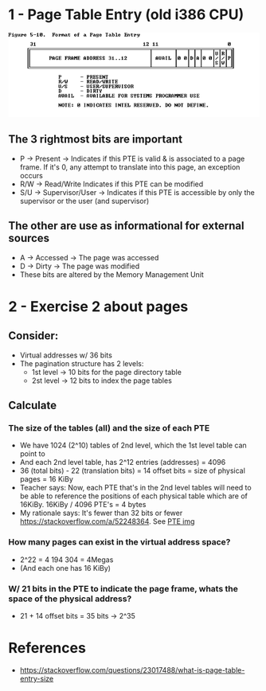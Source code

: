 # 1 - Page Table Entry (old i386 CPU)
![](../_imgs/PTE%20(OG)gif)
## The 3 rightmost bits are important
- P -> Present -> Indicates if this PTE is valid & is associated to a page frame. If it's 0, any attempt to translate into this page, an exception occurs
- R/W -> Read/Write Indicates if this PTE can be modified
- S/U -> Supervisor/User -> Indicates if this PTE is accessible by only the supervisor or the user (and supervisor)
## The other are use as informational for external sources
- A -> Accessed -> The page was accessed
- D -> Dirty -> The page was modified
- These bits are altered by the Memory Management Unit

# 2 - Exercise 2 about pages
## Consider:
- Virtual addresses w/ 36 bits
- The pagination structure has 2 levels:
    - 1st level -> 10 bits for the page directory table
    - 2st level -> 12 bits to index the page tables

## Calculate
### The size of the tables (all) and the size of each PTE
- We have 1024 (2^10) tables of 2nd level, which the 1st level table can point to
- And each 2nd level table, has 2^12 entries (addresses) = 4096
- 36 (total bits) - 22 (translation bits) = 14 offset bits = size of physical pages = 16 KiBy 
- Teacher says: Now, each PTE that's in the 2nd level tables will need to be able to reference the positions of each physical table which are of 16KiBy. 16KiBy / 4096 PTE's = 4 bytes
- My rationale says: It's fewer than 32 bits or fewer https://stackoverflow.com/a/52248364. See [PTE img](../_imgs/PTE%20(OG)gif)

### How many pages can exist in the virtual address space?
- 2^22 = 4 194 304 = 4Megas
- (And each one has 16 KiBy)

### W/ 21 bits in the PTE to indicate the page frame, whats the space of the physical address?
- 21 + 14 offset bits = 35 bits -> 2^35

# References
- https://stackoverflow.com/questions/23017488/what-is-page-table-entry-size
